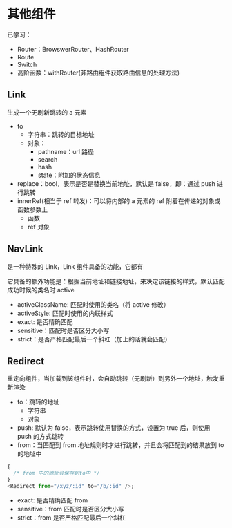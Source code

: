 # 其他组件

已学习：

- Router：BrowswerRouter、HashRouter
- Route
- Switch
- 高阶函数：withRouter(非路由组件获取路由信息的处理方法)

## Link

生成一个无刷新跳转的 a 元素

- to
  - 字符串：跳转的目标地址
  - 对象：
    - pathname：url 路径
    - search
    - hash
    - state：附加的状态信息
- replace：bool，表示是否是替换当前地址，默认是 false，即：通过 push 进行跳转
- innerRef(相当于 ref 转发)：可以将内部的 a 元素的 ref 附着在传递的对象或函数参数上
  - 函数
  - ref 对象

## NavLink

是一种特殊的 Link，Link 组件具备的功能，它都有

它具备的额外功能是：根据当前地址和链接地址，来决定该链接的样式，默认匹配成功时候的类名时 active

- activeClassName: 匹配时使用的类名（将 active 修改）
- activeStyle: 匹配时使用的内联样式
- exact: 是否精确匹配
- sensitive：匹配时是否区分大小写
- strict：是否严格匹配最后一个斜杠（加上的话就会匹配）

## Redirect

重定向组件，当加载到该组件时，会自动跳转（无刷新）到另外一个地址，触发重新渲染

- to：跳转的地址
  - 字符串
  - 对象
- push: 默认为 false，表示跳转使用替换的方式，设置为 true 后，则使用 push 的方式跳转
- from：当匹配到 from 地址规则时才进行跳转，并且会将匹配到的结果放到 to 的地址中

```js
{
  /* from 中的地址会保存到to中 */
}
<Redirect from="/xyz/:id" to="/b/:id" />;
```

- exact: 是否精确匹配 from
- sensitive：from 匹配时是否区分大小写
- strict：from 是否严格匹配最后一个斜杠
